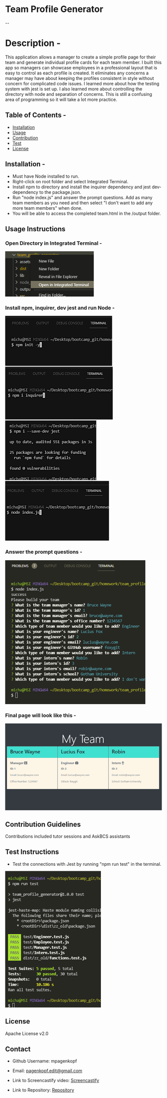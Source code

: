 # Team Profile Generator

--

# Description -

This application allows a manager to create a simple profile page for their team and generate individual profile cards for each team member. I built this app so managers can showcase employees in a professional layout that is easy to control as each profile is created. It eliminates any concerns a manager may have about keeping the profiles consistent in style without concern for complicated code issues. I learned more about how the testing system with jest is set up. I also learned more about controlling the directory with node and separation of concerns. This is still a confusing area of programming so it will take a lot more practice.  

## Table of Contents -

* [Installation](#Install)
* [Usage](#Usage-Instructions)
* [Contribution](#Contribution-Guidelines)
* [Test](#Test-Instructions)
* [License](#License)

## Installation -

* Must have Node installed to run.
* Right-click on root folder and select Integrated Terminal.
* Install npm to directory and install the inquirer dependency and jest dev-dependency to the package.json.
* Run "node index.js" and answer the prompt questions. Add as many team members as you need and then select "I don't want to add any more team members" when done.
* You will be able to access the completed team.html in the /output folder.

## Usage Instructions

### Open Directory in Integrated Terminal -

![Open Terminal](/assets/images/terminal.png)

### Install npm, inquirer, dev jest and run Node -

![Install npm](/assets/images/init.png) ![Install Inquirer](/assets/images/inquirer.png) ![Jest](/assets/images/jest.png) ![Run Node](/assets/images/node-index.png)

### Answer the prompt questions -

![Answer prompts](/assets/images/prompts.png)

### Final page will look like this -

![Results](/assets/images/result.png)

## Contribution Guidelines

Contributions included tutor sessions and AskBCS assistants

## Test Instructions

* Test the connections with Jest by running "npm run test" in the terminal.

![test](/assets/images/test.png)

## License

Apache License v2.0

## Contact

* Github Username: mpagenkopf
* Email: pagenkopf.edit@gmail.com

* Link to Screencastify video: [Screencastify](https://drive.google.com/file/d/1851OA2wEchV9Y7gQXW122j1JeTL25qdJ/view)

* Link to Repository: [Repository](https://github.com/mjpagenkopf/team_profile_generator)